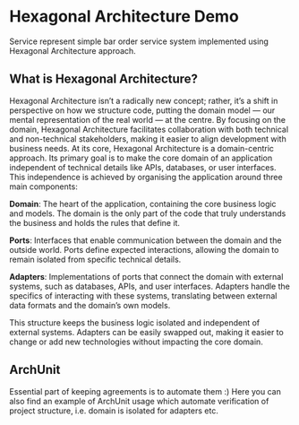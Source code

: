 # Hexagonal Architecture Demo

Service represent simple bar order service system implemented using Hexagonal Architecture approach.

## What is Hexagonal Architecture?
Hexagonal Architecture isn’t a radically new concept; rather, it’s a shift in perspective on how we structure code, putting the domain model — our mental representation of the real world — at the centre. By focusing on the domain, Hexagonal Architecture facilitates collaboration with both technical and non-technical stakeholders, making it easier to align development with business needs. At its core, Hexagonal Architecture is a domain-centric approach. Its primary goal is to make the core domain of an application independent of technical details like APIs, databases, or user interfaces. This independence is achieved by organising the application around three main components:


**Domain**: The heart of the application, containing the core business logic and models. The domain is the only part of the code that truly understands the business and holds the rules that define it.

**Ports**: Interfaces that enable communication between the domain and the outside world. Ports define expected interactions, allowing the domain to remain isolated from specific technical details.

**Adapters**: Implementations of ports that connect the domain with external systems, such as databases, APIs, and user interfaces. Adapters handle the specifics of interacting with these systems, translating between external data formats and the domain’s own models.

This structure keeps the business logic isolated and independent of external systems. Adapters can be easily swapped out, making it easier to change or add new technologies without impacting the core domain.

## ArchUnit

Essential part of keeping agreements is to automate them :) 
Here you can also find an example of ArchUnit usage which automate verification of project structure, i.e. domain is isolated for adapters etc.
